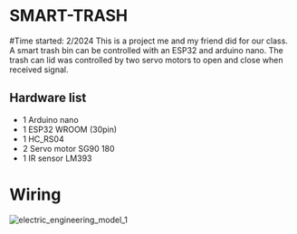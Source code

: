 # SMART-TRASH
#Time started: 2/2024
This is a project me and my friend did for our class.
A smart trash bin can be controlled with an ESP32 and arduino nano.
The trash can lid was controlled by two servo motors to open and close when received signal.
## Hardware list
- 1 Arduino nano
- 1 ESP32 WROOM (30pin)
- 1 HC_RS04
- 2 Servo motor SG90 180
- 1 IR sensor LM393

# Wiring
![electric_engineering_model_1](https://github.com/Tadataka-Rei/SMART-TRASH/assets/119736325/bed4a640-8eef-4846-8081-7bf794a871a5)
